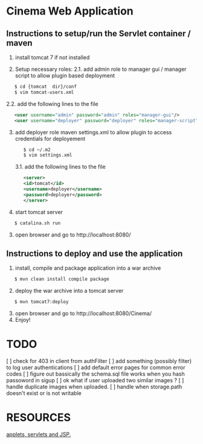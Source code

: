 


# Cinema Web Application

## Instructions to setup/run the Servlet container / maven

1. install tomcat 7 if not installed

2. Setup necessary roles:
   2.1. add admin role to manager gui / manager script to allow plugin based deployment
 ```bash
    $ cd {tomcat  dir}/conf
    $ vim tomcat-users.xml
 ```
   2.2. add the following lines to the file
   ```xml
      <user username="admin" password="admin" roles="manager-gui"/>
      <user username="deployer" password="deployer" roles="manager-script"/>
   ```
3. add deployer role maven settings.xml to allow plugin to access credentials for deployement
   ```bash
      $ cd ~/.m2
      $ vim settings.xml
   ```
      3.1. add the following lines to the file
      ```xml
         <server>
         <id>tomcat</id>
         <username>deployer</username>
         <password>deployer</password>
         </server>
      ```
2. start tomcat server
 ```bash
    $ catalina.sh run
 ```

3. open browser and go to http://localhost:8080/


## Instructions to deploy and use the application

1. install, compile and package application into a war archive
 ```bash
    $ mvn clean install compile package
 ```
2. deploy the war archive into a tomcat server
 ```bash
    $ mvn tomcat7:deploy
 ```
3. open browser and go to http://localhost:8080/Cinema/
4. Enjoy!   


<!--  to remove -->

# TODO
[ ] check for 403 in client from authFilter
[ ] add something (possibly filter) to log user authentications 
[ ] add default error pages for common error codes
[ ] figure out bassically the schema.sql file works when you hash passoword in sigup
[ ] ok what if user uploaded two similar images ?
[ ] handle duplicate images when uploaded.
[ ] handle when storage.path doesn't exist or is not writable


# RESOURCES

[applets, servlets and JSP.](https://www.utc.fr/~dnace/dokuwiki/_media/fr/servletesjsp_translated.pdf)





<!-- ********************************************* -->

<!-- WE LEFT WITH THIS ERROR WHEN UPLOADING IMAGE TO PROFILE  -->
<!-- Message PreparedStatementCallback; SQL [INSERT INTO file_mapping (original_file_name, generated_file_name, mime_type, size, path) VALUES (?, ?, ?, ?, ?)]; ERROR: null value in column "user_id" of relation "file_mapping" violates not-null constraint -->

